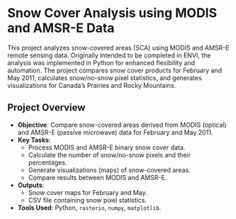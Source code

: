 # Snow Cover Analysis using MODIS and AMSR-E Data

This project analyzes snow-covered areas (SCA) using MODIS and AMSR-E remote sensing data. Originally intended to be completed in ENVI, the analysis was implemented in Python for enhanced flexibility and automation. The project compares snow cover products for February and May 2011, calculates snow/no-snow pixel statistics, and generates visualizations for Canada’s Prairies and Rocky Mountains.

## Project Overview
- **Objective**: Compare snow-covered areas derived from MODIS (optical) and AMSR-E (passive microwave) data for February and May 2011.
- **Key Tasks**:
  - Process MODIS and AMSR-E binary snow cover data.
  - Calculate the number of snow/no-snow pixels and their percentages.
  - Generate visualizations (maps) of snow-covered areas.
  - Compare results between MODIS and AMSR-E.
- **Outputs**:
  - Snow cover maps for February and May.
  - CSV file containing snow pixel statistics.
- **Tools Used**: Python, `rasterio`, `numpy`, `matplotlib`.

